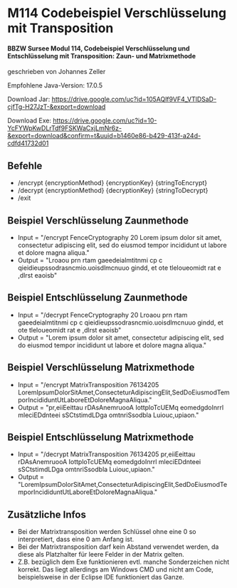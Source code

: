 # M114 Codebeispiel Verschlüsselung mit Transposition

#### BBZW Sursee Modul 114, Codebeispiel Verschlüsselung und Entschlüsselung mit Transposition: Zaun- und Matrixmethode
geschrieben von Johannes Zeller

Empfohlene Java-Version: 17.0.5


Download Jar: https://drive.google.com/uc?id=105AQlf9VF4_VTlDSaD-cjfTg-H27JzT-&export=download

Download Exe: https://drive.google.com/uc?id=10-YcFYWpKwDLrTdf9FSKWaCxjLmNr6z-&export=download&confirm=t&uuid=b1460e86-b429-413f-a24d-cdfd41732d01


## Befehle
- /encrypt {encryptionMethod} {encryptionKey} {stringToEncrypt}
- /decrypt {encryptionMethod} {decryptionKey} {stringToDecrypt}
- /exit

## Beispiel Verschlüsselung Zaunmethode
- Input = "/encrypt FenceCryptography 20 Lorem ipsum dolor sit amet, consectetur adipiscing elit, sed do eiusmod tempor incididunt ut labore et dolore magna aliqua."
- Output = "Lroaou prn rtam gaeedeialmtitnmi cp c qieidieupssodrasncmio.uoisdlmcnuuo  gindd, et ote  tleloueomidt rat  e  ,dlrst eaoisb"

## Beispiel Entschlüsselung Zaunmethode
- Input = "/decrypt FenceCryptography 20 Lroaou prn rtam gaeedeialmtitnmi cp c qieidieupssodrasncmio.uoisdlmcnuuo  gindd, et ote  tleloueomidt rat  e  ,dlrst eaoisb"
- Output = "Lorem ipsum dolor sit amet, consectetur adipiscing elit, sed do eiusmod tempor incididunt ut labore et dolore magna aliqua."

## Beispiel Verschlüsselung Matrixmethode
- Input = "/encrypt MatrixTransposition 76134205 LoremIpsumDolorSitAmet,ConsecteturAdipiscingElit,SedDoEiusmodTemporIncididuntUtLaboreEtDoloreMagnaAliqua."
- Output = "pr,eiiEeittau rDAsAnemruooA IottploTcUEMq eomedgdoInrrl mleciEDdnteei sSCtstimdLDga omtnriSsodbla Luiouc,upiaon."

## Beispiel Entschlüsselung Matrixmethode
- Input = "/decrypt MatrixTransposition 76134205 pr,eiiEeittau rDAsAnemruooA IottploTcUEMq eomedgdoInrrl mleciEDdnteei sSCtstimdLDga omtnriSsodbla Luiouc,upiaon."
- Output = "LoremIpsumDolorSitAmet,ConsecteturAdipiscingElit,SedDoEiusmodTemporIncididuntUtLaboreEtDoloreMagnaAliqua."

## Zusätzliche Infos
- Bei der Matrixtransposition werden Schlüssel ohne eine 0 so interpretiert, dass eine 0 am Anfang ist.
- Bei der Matrixtransposition darf kein Abstand verwendet werden, da diese als Platzhalter für leere Felder in der Matrix gelten.
- Z.B. bezüglich dem Exe funktionieren evtl. manche Sonderzeichen nicht korrekt. Das liegt allerdings am Windows CMD und nicht am Code, beispielsweise in der Eclipse IDE funktioniert das Ganze.
